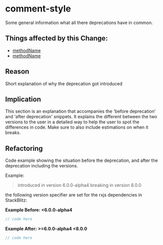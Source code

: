 <!-- ruid-groups

- master: 
  - /tree/master/deprecation-comments/crawled.ts#L6
  - /tree/master/deprecation-comments/crawled.ts#L14
  - /tree/master/deprecation-comments/crawled.ts#L24
  - /tree/master/deprecation-comments/crawled.ts#L29
  - /tree/master/deprecation-comments/crawled.ts#L34

ruid-groups -->




# comment-style

Some general information what all there deprecations have in common.

## Things affected by this Change:
- [methodName](url)
- [methodName](url)

## Reason
Short explanation of why the deprecation got introduced

## Implication
This section is an explanation that accompanies the 'before deprecation' and 'after deprecation' snippets.
It explains the different between the two versions to the user in a detailed way to help the user to spot the differences in code.
Make sure to also include estimations on when it breaks.

## Refactoring
Code example showing the situation before the deprecation, and after the deprecation including the versions.

Example:

> introduced in version 6.0.0-alpha4
> breaking in version 8.0.0

the following version specifier are set for the rxjs dependencies in StackBlitz:

**Example Before: <6.0.0-alpha4**
```ts
// code here
```

**Example After: >=6.0.0-alpha4 <8.0.0**
```ts
// code here
```
